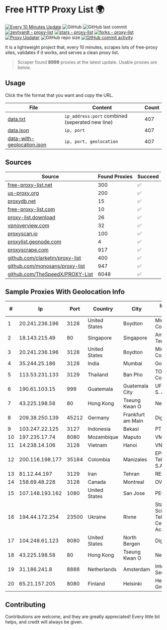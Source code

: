 
# Free HTTP Proxy List 🌍

[![Every 10 Minutes Update](https://github.com/mertguvencli/http-proxy-list/actions/workflows/main.yml/badge.svg?branch=main)](https://github.com/mertguvencli/http-proxy-list/actions/workflows/main.yml)
![GitHub](https://img.shields.io/github/license/mertguvencli/http-proxy-list)
![GitHub last commit](https://img.shields.io/github/last-commit/mertguvencli/http-proxy-list)
[![zevtyardt - proxy-list](https://img.shields.io/static/v1?label=zevtyardt&message=proxy-list&color=blue&logo=github)](https://github.com/zevtyardt/proxy-list "Go to GitHub repo")
[![stars - proxy-list](https://img.shields.io/github/stars/zevtyardt/proxy-list?style=social)](https://github.com/zevtyardt/proxy-list)
[![forks - proxy-list](https://img.shields.io/github/forks/zevtyardt/proxy-list?style=social)](https://github.com/zevtyardt/proxy-list)
[![Proxy Updater](https://github.com/zevtyardt/proxy-list/workflows/Proxy%20Updater/badge.svg)](https://github.com/zevtyardt/proxy-list/actions?query=workflow:"Proxy+Updater")
![GitHub repo size](https://img.shields.io/github/repo-size/zevtyardt/proxy-list)
[![GitHub commit activity](https://img.shields.io/github/commit-activity/m/zevtyardt/proxy-list?logo=commits)](https://github.com/zevtyardt/proxy-list/commits/main)

It is a lightweight project that, every 10 minutes, scrapes lots of free-proxy sites, validates if it works, and serves a clean proxy list.

> Scraper found **8999** proxies at the latest update. Usable proxies are below.

## Usage

Click the file format that you want and copy the URL.

|File|Content|Count|
|----|-------|-----|
|[data.txt](https://raw.githubusercontent.com/mertguvencli/http-proxy-list/main/proxy-list/data.txt)|`ip_address:port` combined (seperated new line)|407|
|[data.json](https://raw.githubusercontent.com/mertguvencli/http-proxy-list/main/proxy-list/data.json)|`ip, port`|407|
|[data-with-geolocation.json](https://raw.githubusercontent.com/mertguvencli/http-proxy-list/main/proxy-list/data-with-geolocation.json)|`ip, port, geolocation`|407|

## Sources

|Source|Found Proxies|Succeed|
|------|-------------|-------|
|[free-proxy-list.net](https://free-proxy-list.net)|300|✅|
|[us-proxy.org](https://www.us-proxy.org)|200|✅|
|[proxydb.net](http://proxydb.net)|15|✅|
|[free-proxy-list.com](https://free-proxy-list.com/?page=&port=&type%5B%5D=http&type%5B%5D=https&up_time=0&search=Search)|10|✅|
|[proxy-list.download](https://www.proxy-list.download/HTTP)|26|✅|
|[vpnoverview.com](https://vpnoverview.com/privacy/anonymous-browsing/free-proxy-servers)|32|✅|
|[proxyscan.io](https://www.proxyscan.io)|100|✅|
|[proxylist.geonode.com](https://proxylist.geonode.com/api/proxy-list?limit=300&page=1&sort_by=lastChecked&sort_type=desc&protocols=http,https)|4|✅|
|[proxyscrape.com](https://api.proxyscrape.com/v2/?request=displayproxies&protocol=http&timeout=10000&country=all&ssl=all&anonymity=all)|917|✅|
|[github.com/clarketm/proxy-list](https://raw.githubusercontent.com/clarketm/proxy-list/master/proxy-list-raw.txt)|400|✅|
|[github.com/monosans/proxy-list](https://raw.githubusercontent.com/monosans/proxy-list/main/proxies/http.txt)|947|✅|
|[github.com/TheSpeedX/PROXY-List](https://raw.githubusercontent.com/TheSpeedX/PROXY-List/master/http.txt)|6048|✅|


## Sample Proxies With Geolocation Info

|#|Ip|Port|Country|City|Internet Service Provider|
|-|--|----|-------|----|-------------------------|
|1|20.241.236.196|3128|United States|Boydton|Microsoft Corporation|
|2|18.143.215.49|80|Singapore|Singapore|Amazon Technologies Inc.|
|3|20.241.236.196|3128|United States|Boydton|Microsoft Corporation|
|4|35.244.25.186|3128|India|Mumbai|Google LLC|
|5|113.53.231.133|3129|Thailand|Ban Pho|TOT Public Company Limited|
|6|190.61.103.15|999|Guatemala|Guatemala City|UFINET Guatemala S. A|
|7|43.225.198.58|80|Hong Kong|Tseung Kwan O|Netsec Limited|
|8|209.38.250.139|45212|Germany|Frankfurt am Main|DigitalOcean, LLC|
|9|103.247.22.125|3127|Indonesia|Bekasi|PT wifian Solution|
|10|197.235.17.74|8080|Mozambique|Maputo|VM  S.A|
|11|14.238.14.106|3128|Vietnam|Hanoi|VNPT|
|12|200.116.198.177|35184|Colombia|Manizales|EPM Telecomunicaciones S.A. E.S.P|
|13|81.12.44.197|3129|Iran|Tehran|RESPINA Networks|
|14|158.69.48.228|3128|Canada|Montreal|OVH SAS|
|15|107.148.193.162|1080|United States|San Jose|PEG TECH INC|
|16|194.44.172.254|23500|Ukraine|Rivne|State Enterprise Scientific and Telecommunication Centre "Ukrainian Academic an|
|17|104.248.61.123|8080|United States|North Bergen|DigitalOcean, LLC|
|18|43.225.198.58|80|Hong Kong|Tseung Kwan O|Netsec Limited|
|19|31.186.241.8|8888|Netherlands|Amsterdam|InterNAP Network Services|
|20|65.21.157.205|8080|Finland|Helsinki|Hetzner Online GmbH|



## Contributing

Contributions are welcome, and they are greatly appreciated! Every
little bit helps, and credit will always be given.

